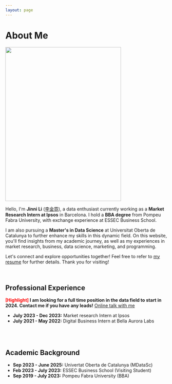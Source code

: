 ```yaml
---
layout: page
---
```


# About Me

<img src="https://jinni-li.github.io/images/jinnili.jpg" class="floatpic" width="360" height="480">

Hello, I'm **Jinni Li** ([李金霓](https://jinni-li.github.io/file/CV_JinniLi.pdf)), a data enthusiast currently working as a **Market Research Intern at Ipsos** in Barcelona. I hold a **BBA degree** from Pompeu Fabra University, with exchange experience at ESSEC Business School.

I am also pursuing a **Master's in Data Science** at Universitat Oberta de Catalunya to further enhance my skills in this dynamic field. On this website, you'll find insights from my academic journey, as well as my experiences in market research, business, data science, marketing, and programming.


Let's connect and explore opportunities together! Feel free to refer to [my resume](https://jinni-li.github.io/file/CV_JinniLi.pdf) for further details. Thank you for visiting!

<br>

## Professional Experience

**<font color='red'>[Highlight]</font> I am looking for a full time position in the data field to start in 2024. Contact me if you have any leads!** [Online talk with me](https://calendly.com/lancecai/meet-with-lance)

- **July 2023 - Dec 2023:** Market research Intern at Ipsos
- **July 2021 - May 2022:** Digital Business Intern at Bella Aurora Labs

<br>

<br>

## Academic Background

- **Sep 2023 - June 2025:** Univertat Oberta de Catalunya (MDataSc)
- **Feb 2023 - July 2023:** ESSEC Business School (Visiting Student)
- **Sep 2019 - July 2023:** Pompeu Fabra University (BBA)


<br>


